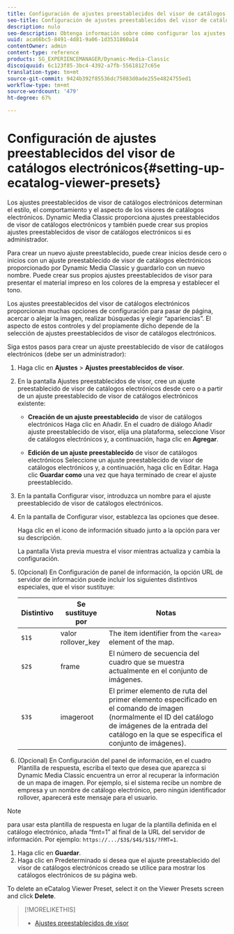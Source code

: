 ```yaml
---
title: Configuración de ajustes preestablecidos del visor de catálogos electrónicos
seo-title: Configuración de ajustes preestablecidos del visor de catálogos electrónicos
description: nulo
seo-description: Obtenga información sobre cómo configurar los ajustes preestablecidos de visor de catálogos electrónicos.
uuid: aca66bc5-8491-4d81-9a06-1d3531860a14
contentOwner: admin
content-type: reference
products: SG_EXPERIENCEMANAGER/Dynamic-Media-Classic
discoiquuid: 6c123f85-3bc4-4392-a7fb-55618127c65e
translation-type: tm+mt
source-git-commit: 9424b392f85536dc75083d0ade255e4824755ed1
workflow-type: tm+mt
source-wordcount: '479'
ht-degree: 67%

---
```



# Configuración de ajustes preestablecidos del visor de catálogos electrónicos{#setting-up-ecatalog-viewer-presets}

Los ajustes preestablecidos de visor de catálogos electrónicos determinan el estilo, el comportamiento y el aspecto de los visores de catálogos electrónicos. Dynamic Media Classic proporciona ajustes preestablecidos de visor de catálogos electrónicos y también puede crear sus propios ajustes preestablecidos de visor de catálogos electrónicos si es administrador.

Para crear un nuevo ajuste preestablecido, puede crear inicios desde cero o inicios con un ajuste preestablecido de visor de catálogos electrónicos proporcionado por Dynamic Media Classic y guardarlo con un nuevo nombre. Puede crear sus propios ajustes preestablecidos de visor para presentar el material impreso en los colores de la empresa y establecer el tono.

Los ajustes preestablecidos del visor de catálogos electrónicos proporcionan muchas opciones de configuración para pasar de página, acercar o alejar la imagen, realizar búsquedas y elegir “apariencias”. El aspecto de estos controles y del propiamente dicho depende de la selección de ajustes preestablecidos de visor de catálogos electrónicos.

Siga estos pasos para crear un ajuste preestablecido de visor de catálogos electrónicos (debe ser un administrador):

1. Haga clic en **Ajustes** > **Ajustes preestablecidos de visor**.
1. En la pantalla Ajustes preestablecidos de visor, cree un ajuste preestablecido de visor de catálogos electrónicos desde cero o a partir de un ajuste preestablecido de visor de catálogos electrónicos existente:

   * **Creación de un ajuste preestablecido** de visor de catálogos electrónicos Haga clic en Añadir. En el cuadro de diálogo Añadir ajuste preestablecido de visor, elija una plataforma, seleccione Visor de catálogos electrónicos y, a continuación, haga clic en 
**Agregar**.

   * **Edición de un ajuste preestablecido** de visor de catálogos electrónicos Seleccione un ajuste preestablecido de visor de catálogos electrónicos y, a continuación, haga clic en Editar. Haga clic 
**Guardar como** una vez que haya terminado de crear el ajuste preestablecido.

1. En la pantalla Configurar visor, introduzca un nombre para el ajuste preestablecido de visor de catálogos electrónicos.
1. En la pantalla de Configurar visor, establezca las opciones que desee.

   Haga clic en el icono de información  situado junto a la opción para ver su descripción.

   La pantalla Vista previa muestra el visor mientras actualiza y cambia la configuración.

1. (Opcional) En Configuración de panel de información, la opción URL de servidor de información puede incluir los siguientes distintivos especiales, que el visor sustituye:

   | Distintivo | Se sustituye por | Notas |
   |--- |--- |--- |
   | `$1$` | valor rollover_key | The item identifier from the `<area>` element of the map. |
   | `$2$` | frame | El número de secuencia del cuadro que se muestra actualmente en el conjunto de imágenes. |
   | `$3$` | imageroot | El primer elemento de ruta del primer elemento especificado en el comando de imagen (normalmente el ID del catálogo de imágenes de la entrada del catálogo en la que se especifica el conjunto de imágenes). |

1. (Opcional) En Configuración del panel de información, en el cuadro Plantilla de respuesta, escriba el texto que desea que aparezca si Dynamic Media Classic encuentra un error al recuperar la información de un mapa de imagen. Por ejemplo, si el sistema recibe un nombre de empresa y un nombre de catálogo electrónico, pero ningún identificador rollover, aparecerá este mensaje para el usuario.

>[!NOTE]
>
>para usar esta plantilla de respuesta en lugar de la plantilla definida en el catálogo electrónico, añada “fmt=1” al final de la URL del servidor de información. Por ejemplo: `https://.../$3$/$4$/$1$/?FMT=1`.

1. Haga clic en **Guardar**.
1. Haga clic en Predeterminado si desea que el ajuste preestablecido del visor de catálogos electrónicos creado se utilice para mostrar los catálogos electrónicos de su página web.

To delete an eCatalog Viewer Preset, select it on the Viewer Presets screen and click **Delete**.

>[!MORELIKETHIS]
>
>* [Ajustes preestablecidos de visor](application-setup.md#viewer_presets)

